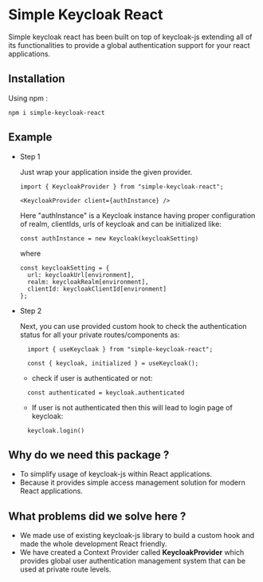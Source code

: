 # Simple Keycloak React

Simple keycloak react has been built on top of keycloak-js extending all of its functionalities to provide a global authentication support for your react applications.

## Installation

Using npm :

`npm i simple-keycloak-react`

## Example

- Step 1

  Just wrap your application inside the given provider.

  ```
  import { KeycloakProvider } from "simple-keycloak-react";

  <KeycloakProvider client={authInstance} />
  ```

  Here "authInstance" is a Keycloak instance having proper configuration of realm, clientIds, urls of keycloak
  and can be initialized like:

  ```
  const authInstance = new Keycloak(keycloakSetting)
  ```

  where

  ```
  const keycloakSetting = {
    url: keycloakUrl[environment],
    realm: keycloakRealm[environment],
    clientId: keycloakClientId[environment]
  };
  ```

- Step 2

  Next, you can use provided custom hook to check the authentication status for all your private routes/components as:

  ```
    import { useKeycloak } from "simple-keycloak-react";

    const { keycloak, initialized } = useKeycloak();
  ```

  - check if user is authenticated or not:

  ```
    const authenticated = keycloak.authenticated
  ```

  - If user is not authenticated then this will lead to login page of keycloak:

  ```
    keycloak.login()
  ```

## Why do we need this package ?

- To simplify usage of keycloak-js within React applications.
- Because it provides simple access management solution for
  modern React applications.

## What problems did we solve here ?

- We made use of existing keycloak-js library to build a custom hook and made the whole development React friendly.
- We have created a Context Provider called <b>KeycloakProvider</b> which provides global user authentication management system that can be used at private route levels.
